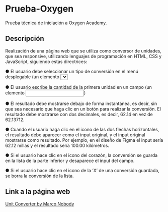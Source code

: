 # Prueba-Oxygen
Prueba técnica de iniciación a Oxygen Academy.
## Descripción
Realización de una página web que se utiliza como conversor de unidades, que sea responsive, utilizando lenguajes de programación en HTML, CSS y JavaScript, siguiendo estas directrices:

● El usuario debe seleccionar un tipo de conversión en el menú desplegable (un
elemento <select>) cuyas opciones deben ser: kilómetros a millas, millas a
kilómetros, pies a metros, metros a pies, centímetros a pulgadas y pulgadas a
centímetros.


● El usuario escribe la cantidad de la primera unidad en un campo (un elemento
<input>)

● El resultado debe mostrarse debajo de forma instantánea, es decir, sin que sea
necesario que haga clic en un botón para realizar la conversión. El resultado debe
mostrarse con dos decimales, es decir, 62.14 en vez de 62.13712.

● Cuando el usuario haga clic en el icono de las dos flechas horizontales, el resultado
debe aparecer como el input original, y el input original mostrarse como resultado.
Por ejemplo, en el diseño de Figma el input sería 62.12 millas y el resultado sería
100.00 kilómetros.

● Si el usuario hace clic en el icono del corazón, la conversión se guarda en la lista de
la parte inferior y desaparece el input del campo.

● Si el usuario hace clic en el icono de la ‘X’ de una conversión guardada, se borra la
conversión de la lista.

## Link a la página web

[Unit Converter by Marco Nobody](https://marconobody1.github.io/Prueba-Oxygen/)
